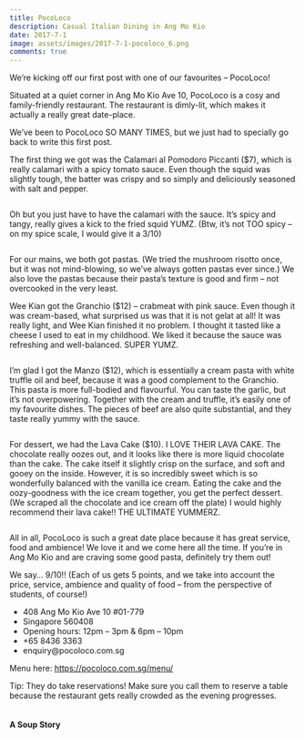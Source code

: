 ```yaml
---
title: PocoLoco
description: Casual Italian Dining in Ang Mo Kio
date: 2017-7-1
image: assets/images/2017-7-1-pocoloco_6.png
comments: true
---
```


We’re kicking off our first post with one of our favourites – PocoLoco!

Situated at a quiet corner in Ang Mo Kio Ave 10, PocoLoco is a cosy and family-friendly restaurant. The restaurant is dimly-lit, which makes it actually a really great date-place.

We’ve been to PocoLoco SO MANY TIMES, but we just had to specially go back to write this first post.

The first thing we got was the <span class="dish">Calamari al Pomodoro Piccanti ($7)</span>, which is really calamari with a spicy tomato sauce. Even though the squid was slightly tough, the batter was crispy and so simply and deliciously seasoned with salt and pepper.
<!--excerpt-->
<div class="image main post post"><img src="{{ 'assets/images/2017-7-1-pocoloco_1.png' | absolute_url }}" alt="" /></div>

Oh but you just have to have the calamari with the sauce. It’s spicy and tangy, really gives a kick to the fried squid YUMZ. (Btw, it’s not TOO spicy – on my spice scale, I would give it a 3/10)

<div class="image main post"><img src="{{ 'assets/images/2017-7-1-pocoloco_2.png' | absolute_url }}" alt="" /></div>

For our mains, we both got pastas. (We tried the mushroom risotto once, but it was not mind-blowing, so we’ve always gotten pastas ever since.) We also love the pastas because their pasta’s texture is good and firm – not overcooked in the very least.

Wee Kian got the <span class="dish">Granchio ($12)</span> – crabmeat with pink sauce. Even though it was cream-based, what surprised us was that it is not gelat at all! It was really light, and Wee Kian finished it no problem. I thought it tasted like a cheese I used to eat in my childhood. We liked it because the sauce was refreshing and well-balanced. SUPER YUMZ.

<div class="image main post"><img src="{{ 'assets/images/2017-7-1-pocoloco_3.png' | absolute_url }}" alt="" /></div>

I’m glad I got the <span class="dish">Manzo ($12)</span>, which is essentially a cream pasta with white truffle oil and beef, because it was a good complement to the Granchio. This pasta is more full-bodied and flavourful. You can taste the garlic, but it’s not overpowering. Together with the cream and truffle, it’s easily one of my favourite dishes. The pieces of beef are also quite substantial, and they taste really yummy with the sauce.

<div class="image main post"><img src="{{ 'assets/images/2017-7-1-pocoloco_4.png' | absolute_url }}" alt="" /></div>

For dessert, we had the <span class="dish">Lava Cake ($10)</span>. I LOVE THEIR LAVA CAKE. The chocolate really oozes out, and it looks like there is more liquid chocolate than the cake. The cake itself it slightly crisp on the surface, and soft and gooey on the inside. However, it is so incredibly sweet which is so wonderfully balanced with the vanilla ice cream. Eating the cake and the oozy-goodness with the ice cream together, you get the perfect dessert. (We scraped all the chocolate and ice cream off the plate) I would highly recommend their lava cake!! THE ULTIMATE YUMMERZ.

<div class="image main post"><img src="{{ 'assets/images/2017-7-1-pocoloco_5.png' | absolute_url }}" alt="" /></div>

All in all, PocoLoco is such a great date place because it has great service, food and ambience! We love it and we come here all the time. If you’re in Ang Mo Kio and are craving some good pasta, definitely try them out!


We say… <span class="rating">9/10!!</span> (Each of us gets 5 points, and we take into account the price, service, ambience and quality of food – from the perspective of students, of course!)

<div class="address">
<ul class="details">
<li>408 Ang Mo Kio Ave 10 #01-779</li>
<li>Singapore 560408</li>
<li>Opening hours: 12pm – 3pm & 6pm – 10pm</li>
<li>+65 8436 3363</li>
<li>enquiry@pocoloco.com.sg</li>
</ul>
Menu here: <a href="https://pocoloco.com.sg/menu/">https://pocoloco.com.sg/menu/</a>
</div>

Tip: They do take reservations! Make sure you call them to reserve a table because the restaurant gets really crowded as the evening progresses.

<div class="signoff">
<img src="{{'favicon.png' | absolute_url}}" alt="">
<h4>A Soup Story</h4>
</div>
